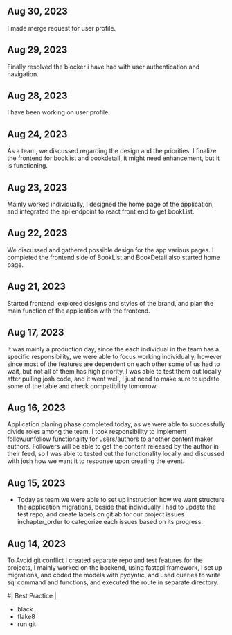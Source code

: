 ## Aug 30, 2023
I made merge request for user profile.

## Aug 29, 2023
Finally resolved the blocker i have had with user authentication and navigation.

## Aug 28, 2023
I have been working on user profile.

## Aug 24, 2023
As a team, we discussed regarding the design and the priorities. I finalize the frontend for booklist and bookdetail, it might need enhancement, but it is functioning.

## Aug 23, 2023

Mainly worked individually, I designed the home page of the application, and integrated the api endpoint to react front end to get bookList.

## Aug 22, 2023

We discussed and gathered possible design for the app various pages. I completed the frontend side of BookList and BookDetail also started home page.

## Aug 21, 2023

Started frontend, explored designs and styles of the brand, and plan the main function of the application with the frontend.


## Aug 17, 2023

It was mainly a production day, since the each individual in the team has a specific responsibility, we were able to focus working individually, however since most of the features are dependent on each other some of us had to wait, but not all of them has high priority. I was able to test them out locally after pulling josh  code, and it went well, I just need to make sure to update some of the table and check compatibility tomorrow.

## Aug 16, 2023

Application planing phase completed today, as we were able to successfully divide roles among the team. I took responsibility to implement follow/unfollow functionality for users/authors to another content maker authors. Followers will be able to get the content released by the author in their feed, so I was able to tested out the functionality locally and discussed with josh how we want it to response upon creating the event.



## Aug 15, 2023

- Today as team we were able to set up instruction how we want structure the application migrations, beside that  individually I had to update the test repo, and  create labels on gitlab for our  project issues inchapter_order to categorize each issues based on its progress.


## Aug 14, 2023

To Avoid git conflict I created separate repo and test features for the projects, I mainly worked on the backend, using fastapi framework, I set up migrations, and coded the models with pydyntic, and used queries to write sql command and functions, and executed the route in separate directory.





#| Best Practice |
- black .
- flake8
- run git
